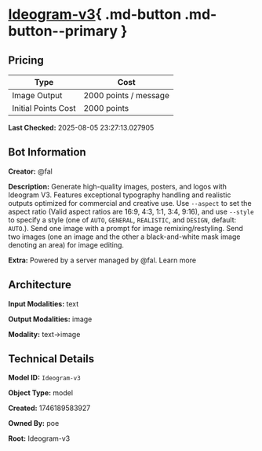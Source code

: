 # [Ideogram-v3](https://poe.com/Ideogram-v3){ .md-button .md-button--primary }

## Pricing

| Type | Cost |
|------|------|
| Image Output | 2000 points / message |
| Initial Points Cost | 2000 points |

**Last Checked:** 2025-08-05 23:27:13.027905


## Bot Information

**Creator:** @fal

**Description:** Generate high-quality images, posters, and logos with Ideogram V3. Features exceptional typography handling and realistic outputs optimized for commercial and creative use. Use `--aspect` to set the aspect ratio (Valid aspect ratios are 16:9, 4:3, 1:1, 3:4, 9:16), and use `--style`  to specify a style (one of `AUTO`, `GENERAL`, `REALISTIC`, and `DESIGN`, default: `AUTO`.). Send one image with a prompt for image remixing/restyling. Send two images (one an image and the other a black-and-white mask image denoting an area) for image editing.

**Extra:** Powered by a server managed by @fal. Learn more


## Architecture

**Input Modalities:** text

**Output Modalities:** image

**Modality:** text->image


## Technical Details

**Model ID:** `Ideogram-v3`

**Object Type:** model

**Created:** 1746189583927

**Owned By:** poe

**Root:** Ideogram-v3
